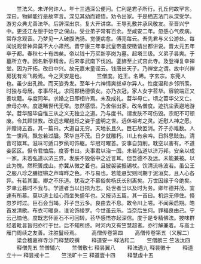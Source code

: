 <!-- { "loadSidebar": true } -->
　　竺法义。未详何许人。年十三遇深公便问。仁利是君子所行。孔丘何故罕言。深曰。物鲜能行是故罕言。深见其幼而颖悟。劝令出家。于是栖志法门从深受学。游刃众典尤善法华。后辞深出京。复大开讲席。王导孔敷并承风敬友。至晋兴宁中。更还江左憩于始宁之保山。受业弟子常有百余。至咸安二年。忽感心气疾病。常存念观音。乃梦见一人破腹洗肠。觉便病愈。傅亮每云。吾先君与义公游处。每闻说观音神异莫不大小肃然。晋宁康三年孝武皇帝遣使徵请出都讲说。晋太元五年卒于都。春秋七十有四矣。帝以钱十万买新亭岗为墓。起塔三级。义弟子昙爽。于墓所立寺。因名新亭精舍。后宋孝武南下伐凶。銮旆至止式宫此寺。及登禅复幸禅堂。因为开拓。改曰中兴。故元嘉末童谣云。钱唐出天子。乃禅堂之谓。故中兴禅房犹有龙飞殿焉。今之天安是也。
　　竺僧度。姓王。名晞。字玄宗。东莞人也。虽少出孔微。而天姿秀发。至年十六神情爽拔卓尔异人。性度温和乡邻所羡。时独与母居。孝事尽礼。求同郡杨德慎女。亦乃衣冠。家人女字苕华。容貌端正又善坟籍。与度同年。求婚之日即相许焉。未及成礼。苕华母亡。顷之苕华父又亡。庶母亦卒。度遂睹世代无常。忽然感悟。乃舍俗出家。改名僧度。迹抗尘表避地游学。苕华服毕自惟三从之义无独立之道。乃与度书。谓发肤不可伤毁。宗祀不可顿废。令其顾世教。改远志曜翘烁之姿于盛明之世。远休祖考之灵。近慰人神之愿。并赠诗五首。其一篇曰。大道自无穷。天地长且久。巨石故叵消。芥子亦难数。人生一世间。飘忽若过牖。荣华岂不茂。日夕就雕朽。川上有余吟。日斜思豉缶。清音可娱耳。滋味可适口罗纨可饰躯。华冠可曜首。安事自剪削。耽空以害有。不道妾区区。但令君恤后。度答书曰。夫事君以治一国。未若弘道以济万邦。安亲以成一家。未若弘道以济三界。发肤不毁俗中之近言耳。但吾德不及远。未能兼被。以此为愧。然积篑成山。亦冀从微之着也。且披袈裟振锡杖。饮清流咏波若。虽公王之服八珍之膳铿锵之声暐晔之色。不与易也。若能悬契则同期于泥洹矣。且人心各异。有若其面。卿之不乐道。犹我之不慕俗矣杨氏长别离矣。万世因缘于今绝矣。岁聿云暮时不我与。学道者当以日损为志。处世者当以及时为务。卿年德并茂。宜速有所慕。莫以道士经心而坐失盛年也。又报诗五篇。其一首曰。机运无停住。倏忽岁时过。巨石会当竭。芥子岂云多。良由去不息。故令川上嗟。不闻荣启期。皓首发清歌。布衣可暖身。谁论饰绫罗。今世虽云乐。当奈后生何。罪福良由己。宁云己恤他。度既志怀匪石不可回转。苕华感悟亦起深信。度于是专精佛法。披味群经着毗昙旨归亦行于世。后不知所终。时河内又有竺慧超者。亦行解兼着。与高士雁门周续之友善。注胜鬘经焉。
　　高僧传卷第四
　　高僧传卷第五（义解二）
　　梁会稽嘉祥寺沙门释慧皎撰
　　释道安一  释法和二
　　竺僧朗三  竺法汰四
　　释僧先五  竺僧辅六
　　竺僧敷七  释昙翼八
　　释法遇九  释昙徽十
　　释道立十一  释昙戒十二
　　竺法旷十三  释道壹十四
　　释慧虔十五
